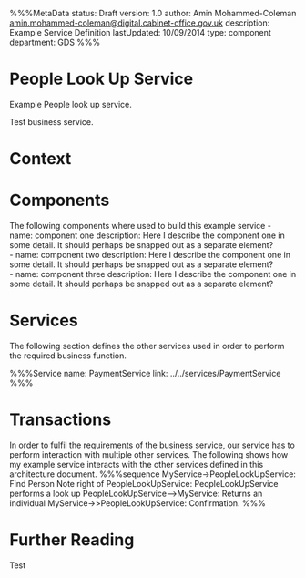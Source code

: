 %%%MetaData
status: Draft
version: 1.0
author: Amin Mohammed-Coleman <amin.mohammed-coleman@digital.cabinet-office.gov.uk>
description: Example Service Definition 
lastUpdated: 10/09/2014
type: component
department: GDS
%%%


# People Look Up Service

Example People look up service.

Test business service.

# Context


# Components

The following components where used to build this example service
    - name: component one
      description:
        Here I describe the component one in some detail. It should
        perhaps be snapped out as a separate element?        
	- name: component two
	  description:
	   	Here I describe the component one in some detail. It should
	    perhaps be snapped out as a separate element?        
	- name: component three
	  description:
		Here I describe the component one in some detail. It should
		perhaps be snapped out as a separate element?        
  

# Services

The following section defines the other services used in order to perform the required business function.

%%%Service
name: PaymentService
link: ../../services/PaymentService
%%%

# Transactions
In order to fulfil the requirements of the business service, our service has to perform interaction with multiple other services. The following shows how my example service interacts with the other services defined in this architecture document.
%%%sequence
MyService->PeopleLookUpService: Find Person
Note right of PeopleLookUpService: PeopleLookUpService performs a look up
PeopleLookUpService-->MyService: Returns an individual
MyService->>PeopleLookUpService: Confirmation.
%%%


# Further Reading

Test	

